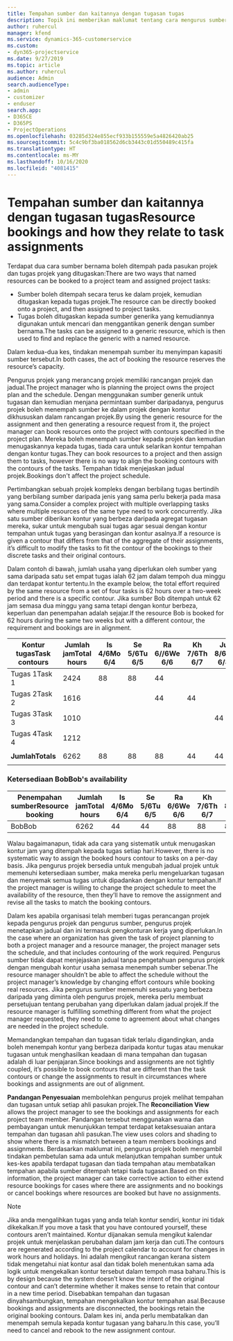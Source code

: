 ```yaml
---
title: Tempahan sumber dan kaitannya dengan tugasan tugas
description: Topik ini memberikan maklumat tentang cara mengurus sumber bernama, tempahan sumber dan tugasan tugas dan kaitannya antara satu sama lain.
author: ruhercul
manager: kfend
ms.service: dynamics-365-customerservice
ms.custom:
- dyn365-projectservice
ms.date: 9/27/2019
ms.topic: article
ms.author: ruhercul
audience: Admin
search.audienceType:
- admin
- customizer
- enduser
search.app:
- D365CE
- D365PS
- ProjectOperations
ms.openlocfilehash: 03285d324e855ecf933b155559e5a4826420ab25
ms.sourcegitcommit: 5c4c9bf3ba018562d6cb3443c01d550489c415fa
ms.translationtype: HT
ms.contentlocale: ms-MY
ms.lasthandoff: 10/16/2020
ms.locfileid: "4081415"
---
```

# <a name="resource-bookings-and-how-they-relate-to-task-assignments"></a><span data-ttu-id="33548-103">Tempahan sumber dan kaitannya dengan tugasan tugas</span><span class="sxs-lookup"><span data-stu-id="33548-103">Resource bookings and how they relate to task assignments</span></span>


<span data-ttu-id="33548-104">Terdapat dua cara sumber bernama boleh ditempah pada pasukan projek dan tugas projek yang ditugaskan:</span><span class="sxs-lookup"><span data-stu-id="33548-104">There are two ways that named resources can be booked to a project team and assigned project tasks:</span></span>

- <span data-ttu-id="33548-105">Sumber boleh ditempah secara terus ke dalam projek, kemudian ditugaskan kepada tugas projek.</span><span class="sxs-lookup"><span data-stu-id="33548-105">The resource can be directly booked onto a project, and then assigned to project tasks.</span></span>
- <span data-ttu-id="33548-106">Tugas boleh ditugaskan kepada sumber generika yang kemudiannya digunakan untuk mencari dan menggantikan generik dengan sumber bernama.</span><span class="sxs-lookup"><span data-stu-id="33548-106">The tasks can be assigned to a generic resource, which is then used to find and replace the generic with a named resource.</span></span> 

<span data-ttu-id="33548-107">Dalam kedua-dua kes, tindakan menempah sumber itu menyimpan kapasiti sumber tersebut.</span><span class="sxs-lookup"><span data-stu-id="33548-107">In both cases, the act of booking the resource reserves the resource’s capacity.</span></span>

<span data-ttu-id="33548-108">Pengurus projek yang merancang projek memiliki rancangan projek dan jadual.</span><span class="sxs-lookup"><span data-stu-id="33548-108">The project manager who is planning the project owns the project plan and the schedule.</span></span> <span data-ttu-id="33548-109">Dengan menggunakan sumber generik untuk tugasan dan kemudian menjana permintaan sumber daripadanya, pengurus projek boleh menempah sumber ke dalam projek dengan kontur dikhususkan dalam rancangan projek.</span><span class="sxs-lookup"><span data-stu-id="33548-109">By using the generic resource for the assignment and then generating a resource request from it, the project manager can book resources onto the project with contours specified in the project plan.</span></span> <span data-ttu-id="33548-110">Mereka boleh menempah sumber kepada projek dan kemudian menugaskannya kepada tugas, tiada cara untuk selarikan kontur tempahan dengan kontur tugas.</span><span class="sxs-lookup"><span data-stu-id="33548-110">They can book resources to a project and then assign them to tasks, however there is no way to align the booking contours with the contours of the tasks.</span></span> <span data-ttu-id="33548-111">Tempahan tidak menjejaskan jadual projek.</span><span class="sxs-lookup"><span data-stu-id="33548-111">Bookings don't affect the project schedule.</span></span>

<span data-ttu-id="33548-112">Pertimbangkan sebuah projek kompleks dengan berbilang tugas bertindih yang berbilang sumber daripada jenis yang sama perlu bekerja pada masa yang sama.</span><span class="sxs-lookup"><span data-stu-id="33548-112">Consider a complex project with multiple overlapping tasks where multiple resources of the same type need to work concurrently.</span></span> <span data-ttu-id="33548-113">Jika satu sumber diberikan kontur yang berbeza daripada agregat tugasan mereka, sukar untuk mengubah suai tugas agar sesuai dengan kontur tempahan untuk tugas yang berasingan dan kontur asalnya.</span><span class="sxs-lookup"><span data-stu-id="33548-113">If a resource is given a contour that differs from that of the aggregate of their assignments, it’s difficult to modify the tasks to fit the contour of the bookings to their discrete tasks and their original contours.</span></span>

<span data-ttu-id="33548-114">Dalam contoh di bawah, jumlah usaha yang diperlukan oleh sumber yang sama daripada satu set empat tugas ialah 62 jam dalam tempoh dua minggu dan terdapat kontur tertentu.</span><span class="sxs-lookup"><span data-stu-id="33548-114">In the example below, the total effort required by the same resource from a set of four tasks is 62 hours over a two-week period and there is a specific contour.</span></span> <span data-ttu-id="33548-115">Jika sumber Bob ditempah untuk 62 jam semasa dua minggu yang sama tetapi dengan kontur berbeza, keperluan dan penempahan adalah sejajar.</span><span class="sxs-lookup"><span data-stu-id="33548-115">If the resource Bob is booked for 62 hours during the same two weeks but with a different contour, the requirement and bookings are in alignment.</span></span>

| <span data-ttu-id="33548-116">**Kontur tugas**</span><span class="sxs-lookup"><span data-stu-id="33548-116">**Task contours**</span></span>    | <span data-ttu-id="33548-117">**Jumlah jam**</span><span class="sxs-lookup"><span data-stu-id="33548-117">**Total hours**</span></span> | <span data-ttu-id="33548-118">Is 4/6</span><span class="sxs-lookup"><span data-stu-id="33548-118">Mo 6/4</span></span> | <span data-ttu-id="33548-119">Se 5/6</span><span class="sxs-lookup"><span data-stu-id="33548-119">Tu 6/5</span></span> | <span data-ttu-id="33548-120">Ra 6//6</span><span class="sxs-lookup"><span data-stu-id="33548-120">We 6/6</span></span> | <span data-ttu-id="33548-121">Kh 7/6</span><span class="sxs-lookup"><span data-stu-id="33548-121">Th 6/7</span></span> | <span data-ttu-id="33548-122">Ju 8/6</span><span class="sxs-lookup"><span data-stu-id="33548-122">Fr 6/8</span></span> | <span data-ttu-id="33548-123">Sa 9/6</span><span class="sxs-lookup"><span data-stu-id="33548-123">Sa 6/9</span></span> | <span data-ttu-id="33548-124">Ah 10/6</span><span class="sxs-lookup"><span data-stu-id="33548-124">Su 6/10</span></span> | <span data-ttu-id="33548-125">Is 11/6</span><span class="sxs-lookup"><span data-stu-id="33548-125">Mo 6/11</span></span> | <span data-ttu-id="33548-126">Se 12/6</span><span class="sxs-lookup"><span data-stu-id="33548-126">Tu 6/12</span></span> | <span data-ttu-id="33548-127">Ra 13/6</span><span class="sxs-lookup"><span data-stu-id="33548-127">We 6/13</span></span> | <span data-ttu-id="33548-128">Kh 14/6</span><span class="sxs-lookup"><span data-stu-id="33548-128">Th 6/14</span></span> | <span data-ttu-id="33548-129">Ju 15/6</span><span class="sxs-lookup"><span data-stu-id="33548-129">Fr 6/15</span></span> |
|----------------------|-----------------|--------|--------|--------|--------|--------|--------|---------|---------|---------|---------|---------|---------|
| <span data-ttu-id="33548-130">Tugas 1</span><span class="sxs-lookup"><span data-stu-id="33548-130">Task 1</span></span>               | <span data-ttu-id="33548-131">24</span><span class="sxs-lookup"><span data-stu-id="33548-131">24</span></span>              | <span data-ttu-id="33548-132">8</span><span class="sxs-lookup"><span data-stu-id="33548-132">8</span></span>      | <span data-ttu-id="33548-133">8</span><span class="sxs-lookup"><span data-stu-id="33548-133">8</span></span>      | <span data-ttu-id="33548-134">4</span><span class="sxs-lookup"><span data-stu-id="33548-134">4</span></span>      |        |        |        |         |         |         | <span data-ttu-id="33548-135">4</span><span class="sxs-lookup"><span data-stu-id="33548-135">4</span></span>       |         |         |
| <span data-ttu-id="33548-136">Tugas 2</span><span class="sxs-lookup"><span data-stu-id="33548-136">Task 2</span></span>               | <span data-ttu-id="33548-137">16</span><span class="sxs-lookup"><span data-stu-id="33548-137">16</span></span>              |        |        | <span data-ttu-id="33548-138">4</span><span class="sxs-lookup"><span data-stu-id="33548-138">4</span></span>      | <span data-ttu-id="33548-139">4</span><span class="sxs-lookup"><span data-stu-id="33548-139">4</span></span>      |        |        |         | <span data-ttu-id="33548-140">8</span><span class="sxs-lookup"><span data-stu-id="33548-140">8</span></span>       |         |         |         |         |
| <span data-ttu-id="33548-141">Tugas 3</span><span class="sxs-lookup"><span data-stu-id="33548-141">Task 3</span></span>               | <span data-ttu-id="33548-142">10</span><span class="sxs-lookup"><span data-stu-id="33548-142">10</span></span>              |        |        |        |        | <span data-ttu-id="33548-143">4</span><span class="sxs-lookup"><span data-stu-id="33548-143">4</span></span>      |        |         |         | <span data-ttu-id="33548-144">4</span><span class="sxs-lookup"><span data-stu-id="33548-144">4</span></span>       |         | <span data-ttu-id="33548-145">2</span><span class="sxs-lookup"><span data-stu-id="33548-145">2</span></span>       |         |
| <span data-ttu-id="33548-146">Tugas 4</span><span class="sxs-lookup"><span data-stu-id="33548-146">Task 4</span></span>               | <span data-ttu-id="33548-147">12</span><span class="sxs-lookup"><span data-stu-id="33548-147">12</span></span>              |        |        |        |        |        |        |         |         |         | <span data-ttu-id="33548-148">4</span><span class="sxs-lookup"><span data-stu-id="33548-148">4</span></span>       |         | <span data-ttu-id="33548-149">8</span><span class="sxs-lookup"><span data-stu-id="33548-149">8</span></span>       |
|                      |                 |        |        |        |        |        |        |         |         |         |         |         |         |
| <span data-ttu-id="33548-150">**Jumlah**</span><span class="sxs-lookup"><span data-stu-id="33548-150">**Totals**</span></span>           | <span data-ttu-id="33548-151">62</span><span class="sxs-lookup"><span data-stu-id="33548-151">62</span></span>              | <span data-ttu-id="33548-152">8</span><span class="sxs-lookup"><span data-stu-id="33548-152">8</span></span>      | <span data-ttu-id="33548-153">8</span><span class="sxs-lookup"><span data-stu-id="33548-153">8</span></span>      | <span data-ttu-id="33548-154">8</span><span class="sxs-lookup"><span data-stu-id="33548-154">8</span></span>      | <span data-ttu-id="33548-155">4</span><span class="sxs-lookup"><span data-stu-id="33548-155">4</span></span>      | <span data-ttu-id="33548-156">4</span><span class="sxs-lookup"><span data-stu-id="33548-156">4</span></span>      |        |         | <span data-ttu-id="33548-157">8</span><span class="sxs-lookup"><span data-stu-id="33548-157">8</span></span>       | <span data-ttu-id="33548-158">4</span><span class="sxs-lookup"><span data-stu-id="33548-158">4</span></span>       | <span data-ttu-id="33548-159">8</span><span class="sxs-lookup"><span data-stu-id="33548-159">8</span></span>       | <span data-ttu-id="33548-160">2</span><span class="sxs-lookup"><span data-stu-id="33548-160">2</span></span>       | <span data-ttu-id="33548-161">8</span><span class="sxs-lookup"><span data-stu-id="33548-161">8</span></span>       |
|                      |                 |        |        |        |        |        |        |         |         |         |         |

### <a name="bobs-availability"></a><span data-ttu-id="33548-162">Ketersediaan Bob</span><span class="sxs-lookup"><span data-stu-id="33548-162">Bob's availability</span></span>
| <span data-ttu-id="33548-163">**Penempahan sumber**</span><span class="sxs-lookup"><span data-stu-id="33548-163">**Resource   booking**</span></span> | <span data-ttu-id="33548-164">**Jumlah jam**</span><span class="sxs-lookup"><span data-stu-id="33548-164">**Total hours**</span></span> | <span data-ttu-id="33548-165">Is 4/6</span><span class="sxs-lookup"><span data-stu-id="33548-165">Mo 6/4</span></span> | <span data-ttu-id="33548-166">Se 5/6</span><span class="sxs-lookup"><span data-stu-id="33548-166">Tu 6/5</span></span> | <span data-ttu-id="33548-167">Ra 6/6</span><span class="sxs-lookup"><span data-stu-id="33548-167">We 6/6</span></span> | <span data-ttu-id="33548-168">Kh 7/6</span><span class="sxs-lookup"><span data-stu-id="33548-168">Th 6/7</span></span> | <span data-ttu-id="33548-169">Ju 8/6</span><span class="sxs-lookup"><span data-stu-id="33548-169">Fr 6/8</span></span> | <span data-ttu-id="33548-170">Sa 9/6</span><span class="sxs-lookup"><span data-stu-id="33548-170">Sa 6/9</span></span> | <span data-ttu-id="33548-171">Ah 10/6</span><span class="sxs-lookup"><span data-stu-id="33548-171">Su 6/10</span></span> | <span data-ttu-id="33548-172">Is 11/6</span><span class="sxs-lookup"><span data-stu-id="33548-172">Mo 6/11</span></span> | <span data-ttu-id="33548-173">Se 12/6</span><span class="sxs-lookup"><span data-stu-id="33548-173">Tu 6/12</span></span> | <span data-ttu-id="33548-174">Ra 13/6</span><span class="sxs-lookup"><span data-stu-id="33548-174">We 6/13</span></span> | <span data-ttu-id="33548-175">Kh 14/6</span><span class="sxs-lookup"><span data-stu-id="33548-175">Th 6/14</span></span> | <span data-ttu-id="33548-176">Ju 15/6</span><span class="sxs-lookup"><span data-stu-id="33548-176">Fr 6/15</span></span> |
|------------------------|-----------------|--------|--------|--------|--------|--------|--------|---------|---------|---------|---------|---------|---------|
| <span data-ttu-id="33548-177">Bob</span><span class="sxs-lookup"><span data-stu-id="33548-177">Bob</span></span>                    | <span data-ttu-id="33548-178">62</span><span class="sxs-lookup"><span data-stu-id="33548-178">62</span></span>              | <span data-ttu-id="33548-179">4</span><span class="sxs-lookup"><span data-stu-id="33548-179">4</span></span>      | <span data-ttu-id="33548-180">4</span><span class="sxs-lookup"><span data-stu-id="33548-180">4</span></span>      | <span data-ttu-id="33548-181">8</span><span class="sxs-lookup"><span data-stu-id="33548-181">8</span></span>      | <span data-ttu-id="33548-182">8</span><span class="sxs-lookup"><span data-stu-id="33548-182">8</span></span>      | <span data-ttu-id="33548-183">8</span><span class="sxs-lookup"><span data-stu-id="33548-183">8</span></span>      |        |         | <span data-ttu-id="33548-184">4</span><span class="sxs-lookup"><span data-stu-id="33548-184">4</span></span>       | <span data-ttu-id="33548-185">4</span><span class="sxs-lookup"><span data-stu-id="33548-185">4</span></span>       | <span data-ttu-id="33548-186">8</span><span class="sxs-lookup"><span data-stu-id="33548-186">8</span></span>       | <span data-ttu-id="33548-187">8</span><span class="sxs-lookup"><span data-stu-id="33548-187">8</span></span>       | <span data-ttu-id="33548-188">6</span><span class="sxs-lookup"><span data-stu-id="33548-188">6</span></span>       |

<span data-ttu-id="33548-189">Walau bagaimanapun, tidak ada cara yang sistematik untuk menugaskan kontur jam yang ditempah kepada tugas setiap hari.</span><span class="sxs-lookup"><span data-stu-id="33548-189">However, there is no systematic way to assign the booked hours contour to tasks on a per-day basis.</span></span> <span data-ttu-id="33548-190">Jika pengurus projek bersedia untuk mengubah jadual projek untuk memenuhi ketersediaan sumber, maka mereka perlu mengeluarkan tugasan dan menyemak semua tugas untuk dipadankan dengan kontur tempahan.</span><span class="sxs-lookup"><span data-stu-id="33548-190">If the project manager is willing to change the project schedule to meet the availability of the resource, then they’ll have to remove the assignment and revise all the tasks to match the booking contours.</span></span>

<span data-ttu-id="33548-191">Dalam kes apabila organisasi telah memberi tugas perancangan projek kepada pengurus projek dan pengurus sumber, pengurus projek menetapkan jadual dan ini termasuk pengkonturan kerja yang diperlukan.</span><span class="sxs-lookup"><span data-stu-id="33548-191">In the case where an organization has given the task of project planning to both a project manager and a resource manager, the project manager sets the schedule, and that includes contouring of the work required.</span></span> <span data-ttu-id="33548-192">Pengurus sumber tidak dapat menjejaskan jadual tanpa pengetahuan pengurus projek dengan mengubah kontur usaha semasa menempah sumber sebenar.</span><span class="sxs-lookup"><span data-stu-id="33548-192">The resource manager shouldn’t be able to affect the schedule without the project manager’s knowledge by changing effort contours while booking real resources.</span></span> <span data-ttu-id="33548-193">Jika pengurus sumber memenuhi sesuatu yang berbeza daripada yang diminta oleh pengurus projek, mereka perlu membuat persetujuan tentang perubahan yang diperlukan dalam jadual projek.</span><span class="sxs-lookup"><span data-stu-id="33548-193">If the resource manager is fulfilling something different from what the project manager requested, they need to come to agreement about what changes are needed in the project schedule.</span></span>

<span data-ttu-id="33548-194">Memandangkan tempahan dan tugasan tidak terlalu digandingkan, anda boleh menempah kontur yang berbeza daripada kontur tugas atau menukar tugasan untuk menghasilkan keadaan di mana tempahan dan tugasan adalah di luar penjajaran.</span><span class="sxs-lookup"><span data-stu-id="33548-194">Since bookings and assignments are not tightly coupled, it’s possible to book contours that are different than the task contours or change the assignments to result in circumstances where bookings and assignments are out of alignment.</span></span>

<span data-ttu-id="33548-195">**Pandangan Penyesuaian** membolehkan pengurus projek melihat tempahan dan tugasan untuk setiap ahli pasukan projek.</span><span class="sxs-lookup"><span data-stu-id="33548-195">The **Reconciliation View** allows the project manager to see the bookings and assignments for each project team member.</span></span> <span data-ttu-id="33548-196">Pandangan tersebut menggunakan warna dan pembayangan untuk menunjukkan tempat terdapat ketaksesuaian antara tempahan dan tugasan ahli pasukan.</span><span class="sxs-lookup"><span data-stu-id="33548-196">The view uses colors and shading to show where there is a mismatch between a team members bookings and assignments.</span></span> <span data-ttu-id="33548-197">Berdasarkan maklumat ini, pengurus projek boleh mengambil tindakan pembetulan sama ada untuk melanjutkan tempahan sumber untuk kes-kes apabila terdapat tugasan dan tiada tempahan atau membatalkan tempahan apabila sumber ditempah tetapi tiada tugasan.</span><span class="sxs-lookup"><span data-stu-id="33548-197">Based on this information, the project manager can take corrective action to either extend resource bookings for cases where there are assignments and no bookings or cancel bookings where resources are booked but have no assignments.</span></span>

> [!NOTE]
> <span data-ttu-id="33548-198">Jika anda mengalihkan tugas yang anda telah kontur sendiri, kontur ini tidak dikekalkan.</span><span class="sxs-lookup"><span data-stu-id="33548-198">If you move a task that you have contoured yourself, these contours aren’t maintained.</span></span> <span data-ttu-id="33548-199">Kontur dijanakan semula mengikut kalendar projek untuk menjelaskan perubahan dalam jam kerja dan cuti.</span><span class="sxs-lookup"><span data-stu-id="33548-199">The contours are regenerated according to the project calendar to account for changes in work hours and holidays.</span></span> <span data-ttu-id="33548-200">Ini adalah mengikut rancangan kerana sistem tidak mengetahui niat kontur asal dan tidak boleh menentukan sama ada logik untuk mengekalkan kontur tersebut dalam tempoh masa baharu.</span><span class="sxs-lookup"><span data-stu-id="33548-200">This is by design because the system doesn’t know the intent of the original contour and can’t determine whether it makes sense to retain that contour in a new time period.</span></span> <span data-ttu-id="33548-201">Disebabkan tempahan dan tugasan dinyahsambungkan, tempahan mengekalkan kontur tempahan asal.</span><span class="sxs-lookup"><span data-stu-id="33548-201">Because bookings and assignments are disconnected, the bookings retain the original booking contours.</span></span> <span data-ttu-id="33548-202">Dalam kes ini, anda perlu membatalkan dan menempah semula kepada kontur tugasan yang baharu.</span><span class="sxs-lookup"><span data-stu-id="33548-202">In this case, you’ll need to cancel and rebook to the new assignment contour.</span></span>

